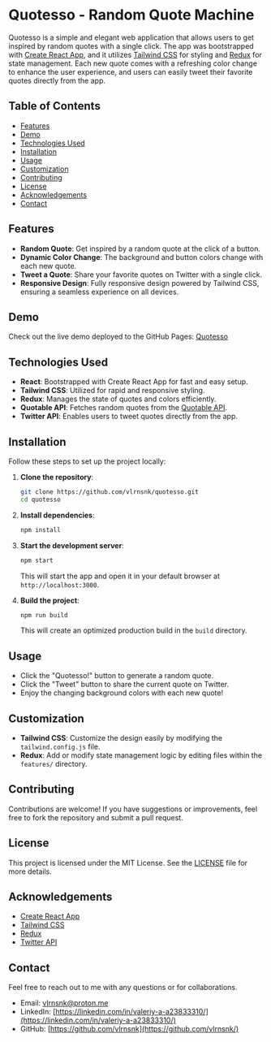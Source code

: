 # Quotesso - Random Quote Machine

Quotesso is a simple and elegant web application that allows users to get inspired by random quotes with a single click. The app was bootstrapped with [Create React App](https://reactjs.org/docs/create-a-new-react-app.html), and it utilizes [Tailwind CSS](https://tailwindcss.com/) for styling and [Redux](https://redux.js.org/) for state management. Each new quote comes with a refreshing color change to enhance the user experience, and users can easily tweet their favorite quotes directly from the app.

## Table of Contents

- [Features](#features)
- [Demo](#demo)
- [Technologies Used](#technologies-used)
- [Installation](#installation)
- [Usage](#usage)
- [Customization](#customization)
- [Contributing](#contributing)
- [License](#license)
- [Acknowledgements](#acknowledgements)
- [Contact](#contact)

## Features

- **Random Quote**: Get inspired by a random quote at the click of a button.
- **Dynamic Color Change**: The background and button colors change with each new quote.
- **Tweet a Quote**: Share your favorite quotes on Twitter with a single click.
- **Responsive Design**: Fully responsive design powered by Tailwind CSS, ensuring a seamless experience on all devices.

## Demo

Check out the live demo deployed to the GitHub Pages: [Quotesso](https://vlrnsnk.github.io/quotesso/)

## Technologies Used

- **React**: Bootstrapped with Create React App for fast and easy setup.
- **Tailwind CSS**: Utilized for rapid and responsive styling.
- **Redux**: Manages the state of quotes and colors efficiently.
- **Quotable API**: Fetches random quotes from the [Quotable API](https://github.com/lukePeavey/quotable).
- **Twitter API**: Enables users to tweet quotes directly from the app.

## Installation

Follow these steps to set up the project locally:

1. **Clone the repository**:
   ```bash
   git clone https://github.com/vlrnsnk/quotesso.git
   cd quotesso
   ```

2. **Install dependencies**:
   ```bash
   npm install
   ```

3. **Start the development server**:
   ```bash
   npm start
   ```
   This will start the app and open it in your default browser at `http://localhost:3000`.

4. **Build the project**:
   ```bash
   npm run build
   ```
   This will create an optimized production build in the `build` directory.

## Usage

- Click the "Quotesso!" button to generate a random quote.
- Click the "Tweet" button to share the current quote on Twitter.
- Enjoy the changing background colors with each new quote!

## Customization

- **Tailwind CSS**: Customize the design easily by modifying the `tailwind.config.js` file.
- **Redux**: Add or modify state management logic by editing files within the `features/` directory.

## Contributing

Contributions are welcome! If you have suggestions or improvements, feel free to fork the repository and submit a pull request.

## License

This project is licensed under the MIT License. See the [LICENSE](LICENSE) file for more details.

## Acknowledgements

- [Create React App](https://reactjs.org/docs/create-a-new-react-app.html)
- [Tailwind CSS](https://tailwindcss.com/)
- [Redux](https://redux.js.org/)
- [Twitter API](https://developer.twitter.com/en/docs/twitter-api)

## Contact

Feel free to reach out to me with any questions or for collaborations.

- Email: [vlrnsnk\@proton.me](mailto:vlrnsnk@proton.me?subject=Portfolio)
- LinkedIn: [https://linkedin.com/in/valeriy-a-a23833310/](https://linkedin.com/in/valeriy-a-a23833310/)
- GitHub: [https://github.com/vlrnsnk](https://github.com/vlrnsnk/)
